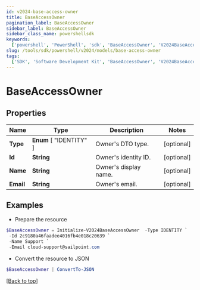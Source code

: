 ```yaml
---
id: v2024-base-access-owner
title: BaseAccessOwner
pagination_label: BaseAccessOwner
sidebar_label: BaseAccessOwner
sidebar_class_name: powershellsdk
keywords:
  ['powershell', 'PowerShell', 'sdk', 'BaseAccessOwner', 'V2024BaseAccessOwner']
slug: /tools/sdk/powershell/v2024/models/base-access-owner
tags:
  ['SDK', 'Software Development Kit', 'BaseAccessOwner', 'V2024BaseAccessOwner']
---
```


# BaseAccessOwner

## Properties

| Name      | Type                    | Description           | Notes      |
| --------- | ----------------------- | --------------------- | ---------- |
| **Type**  | **Enum** [ "IDENTITY" ] | Owner's DTO type.     | [optional] |
| **Id**    | **String**              | Owner's identity ID.  | [optional] |
| **Name**  | **String**              | Owner's display name. | [optional] |
| **Email** | **String**              | Owner's email.        | [optional] |

## Examples

- Prepare the resource

```powershell
$BaseAccessOwner = Initialize-V2024BaseAccessOwner  -Type IDENTITY `
 -Id 2c9180a46faadee4016fb4e018c20639 `
 -Name Support `
 -Email cloud-support@sailpoint.com
```

- Convert the resource to JSON

```powershell
$BaseAccessOwner | ConvertTo-JSON
```

[[Back to top]](#)
